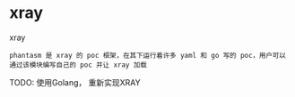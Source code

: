 # xray
xray 
```
phantasm 是 xray 的 poc 框架，在其下运行着许多 yaml 和 go 写的 poc，用户可以通过该模块编写自己的 poc 并让 xray 加载

```
TODO:
使用Golang， 重新实现XRAY
